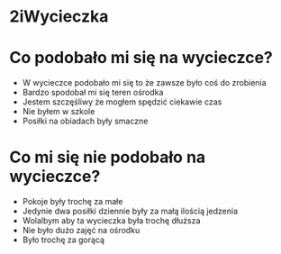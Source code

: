 # 2iWycieczka

# Co podobało mi się na wycieczce?
* W wycieczce podobało mi się to że zawsze było coś do zrobienia 
* Bardzo spodobał mi się teren ośrodka
* Jestem szczęśliwy że mogłem spędzić ciekawie czas
* Nie byłem w szkole 
* Posiłki na obiadach były smaczne

# Co mi się nie podobało na wycieczce?
* Pokoje były trochę za małe
* Jedynie dwa posiłki dziennie były za małą ilością jedzenia
* Wolalbym aby ta wycieczka była trochę dłuższa
* Nie było dużo zajęć na ośrodku
* Było trochę za gorącą 
